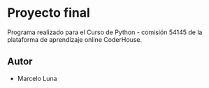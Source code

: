 # Proyecto final

Programa realizado para el Curso de Python - comisión 54145 de la plataforma de aprendizaje online CoderHouse.
 

## Autor

- Marcelo Luna